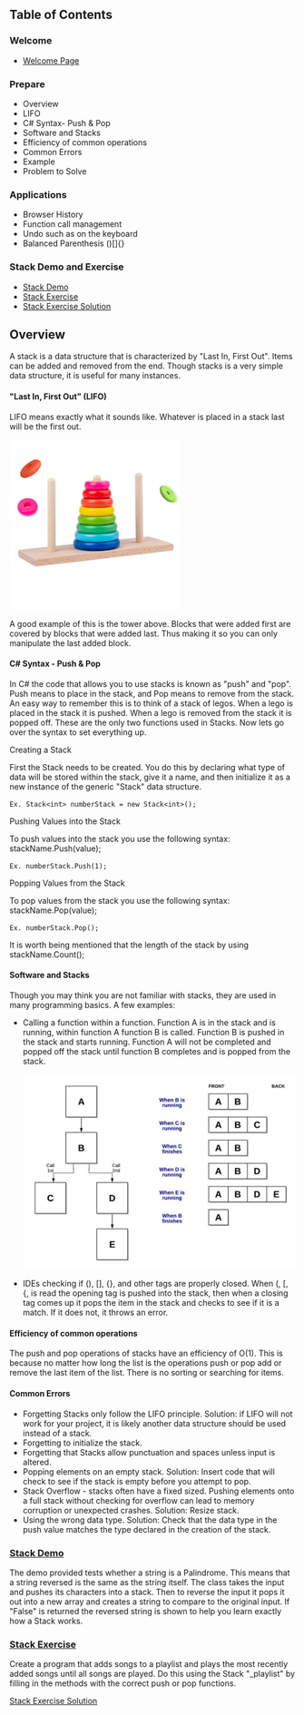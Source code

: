 ## Table of Contents

### Welcome
- [Welcome Page](../Welcome.md)

### Prepare
- Overview
- LIFO
- C# Syntax- Push & Pop
- Software and Stacks
- Efficiency of common operations
- Common Errors
- Example
- Problem to Solve

### Applications
- Browser History
- Function call management
- Undo such as on the keyboard
- Balanced Parenthesis ()[]{}

### Stack Demo and Exercise
- [Stack Demo](StacksDemo.cs)
- [Stack Exercise](Stacks.cs)
- [Stack Exercise Solution](Solution.cs)

## Overview
A stack is a data structure that is characterized by "Last In, First Out". Items can be added and removed from the end. Though stacks is a very simple data structure, it is useful for many instances.

#### "Last In, First Out" (LIFO)
LIFO means exactly what it sounds like. Whatever is placed in a stack last will be the first out.

<img src="../Images/stack.jpeg" alt="Wooden Stack Tower" width="300">

A good example of this is the tower above. Blocks that were added first are covered by blocks that were added last. Thus making it so you can only manipulate the last added block.

#### C# Syntax - Push & Pop
In C# the code that allows you to use stacks is known as "push" and "pop". Push means to place in the stack, and Pop means to remove from the stack. An easy way to remember this is to think of a stack of legos. When a lego is placed in the stack it is pushed. When a lego is removed from the stack it is popped off. These are the only two functions used in Stacks. Now lets go over the syntax to set everything up.

Creating a Stack

First the Stack needs to be created. You do this by declaring what type of data will be stored within the stack, give it a name, and then initialize it as a new instance of the generic "Stack" data structure.

    Ex. Stack<int> numberStack = new Stack<int>();

Pushing Values into the Stack

To push values into the stack you use the following syntax: stackName.Push(value);

    Ex. numberStack.Push(1);

Popping Values from the Stack

To pop values from the stack you use the following syntax: stackName.Pop(value);

    Ex. numberStack.Pop();

It is worth being mentioned that the length of the stack by using stackName.Count();

#### Software and Stacks
Though you may think you are not familiar with stacks, they are used in many programming basics.
A few examples:
- Calling a function within a function. Function A is in the stack and is running, within function A function B is called. Function B is pushed in the stack and starts running. Function A will not be completed and popped off the stack until function B completes and is popped from the stack.

  <img src="../Images/functions.jpeg" alt="Stack of Functions" width="500">

- IDEs checking if (), [], {}, and other tags are properly closed. When (, [, {, is read the opening tag is pushed into the stack, then when a closing tag comes up it pops the item in the stack and checks to see if it is a match. If it does not, it throws an error.


#### Efficiency of common operations
The push and pop operations of stacks have an efficiency of O(1). This is because no matter how long the list is the operations push or pop add or remove the last item of the list. There is no sorting or searching for items.

#### Common Errors
- Forgetting Stacks only follow the LIFO principle. Solution: if LIFO will not work for your project, it is likely another data structure should be used instead of a stack.
- Forgetting to initialize the stack.
- Forgetting that Stacks allow punctuation and spaces unless input is altered.
- Popping elements on an empty stack. Solution: Insert code that will check to see if the stack is empty before you attempt to pop.
- Stack Overflow - stacks often have a fixed sized. Pushing elements onto a full stack without checking for overflow can lead to memory corruption or unexpected crashes. Solution: Resize stack.
- Using the wrong data type. Solution: Check that the data type in the push value matches the type declared in the creation of the stack.

### [Stack Demo](StacksDemo.cs)
The demo provided tests whether a string is a Palindrome. This means that a string reversed is the same as the string itself. The class takes the input and pushes its characters into a stack. Then to reverse the input it pops it out into a new array and creates a string to compare to the original input. If "False" is returned the reversed string is shown to help you learn exactly how a Stack works.

### [Stack Exercise](Stacks.cs)
Create a program that adds songs to a playlist and plays the most recently added songs until all songs are played. Do this using the Stack "_playlist" by filling in the methods with the correct push or pop functions.

[Stack Exercise Solution](Solution.cs)